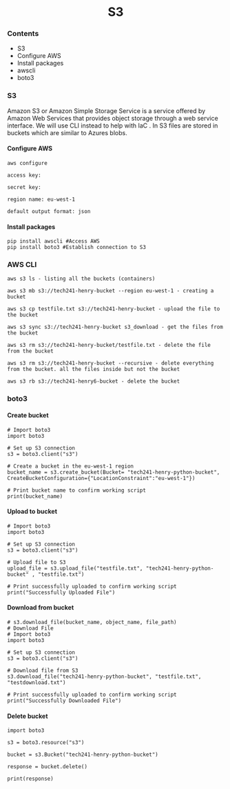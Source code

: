 <h1 style="text-align: center;">S3</h1>

### Contents
* S3
* Configure AWS
* Install packages
* awscli
* boto3

### S3

Amazon S3 or Amazon Simple Storage Service is a service offered by Amazon Web Services that provides object storage through a web service interface. We will use CLI instead to help with IaC . In S3 files are stored in buckets which are similar to Azures blobs.
#### Configure AWS
```
aws configure

access key:

secret key:

region name: eu-west-1

default output format: json
```
#### Install packages
```
pip install awscli #Access AWS
pip install boto3 #Establish connection to S3
```
### AWS CLI
```
aws s3 ls - listing all the buckets (containers)

aws s3 mb s3://tech241-henry-bucket --region eu-west-1 - creating a bucket

aws s3 cp testfile.txt s3://tech241-henry-bucket - upload the file to the bucket

aws s3 sync s3://tech241-henry-bucket s3_download - get the files from the bucket

aws s3 rm s3://tech241-henry-bucket/testfile.txt - delete the file from the bucket

aws s3 rm s3://tech241-henry-bucket --recursive - delete everything from the bucket. all the files inside but not the bucket

aws s3 rb s3://tech241-henry6-bucket - delete the bucket
```
### boto3

#### Create bucket
```
# Import boto3
import boto3

# Set up S3 connection
s3 = boto3.client("s3")

# Create a bucket in the eu-west-1 region
bucket_name = s3.create_bucket(Bucket= "tech241-henry-python-bucket", CreateBucketConfiguration={"LocationConstraint":"eu-west-1"})

# Print bucket name to confirm working script
print(bucket_name)
```
#### Upload to bucket
```
# Import boto3
import boto3

# Set up S3 connection
s3 = boto3.client("s3")

# Upload file to S3
upload_file = s3.upload_file("testfile.txt", "tech241-henry-python-bucket" , "testfile.txt")

# Print successfully uploaded to confirm working script
print("Successfully Uploaded File")
```
#### Download from bucket
```
# s3.download_file(bucket_name, object_name, file_path)
# Download File
# Import boto3
import boto3

# Set up S3 connection
s3 = boto3.client("s3")

# Download file from S3
s3.download_file("tech241-henry-python-bucket", "testfile.txt", "testdownload.txt")

# Print successfully uploaded to confirm working script
print("Successfully Downloaded File")
```
#### Delete bucket
```
import boto3

s3 = boto3.resource("s3")

bucket = s3.Bucket("tech241-henry-python-bucket")

response = bucket.delete()

print(response)
```
